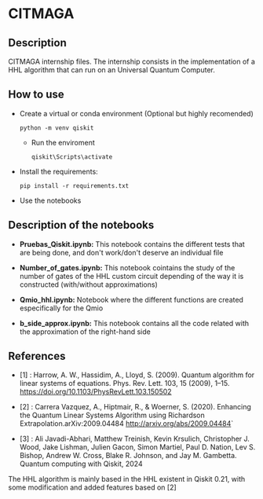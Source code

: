 # CITMAGA
## Description
CITMAGA internship files. The internship consists in the implementation of a HHL algorithm that can run on an Universal Quantum Computer.

## How to use
- Create a virtual or conda environment (Optional but highly recomended)
  ```
  python -m venv qiskit
  ```
  - Run the enviroment
    ```
    qiskit\Scripts\activate
    ```

- Install the requirements:
  ```
  pip install -r requirements.txt
  ```
  
- Use the notebooks

## Description of the notebooks

- **Pruebas_Qiskit.ipynb:** This notebook contains the different tests that are being done, and don't work/don't deserve an individual file

- **Number_of_gates.ipynb:** This notebook cointains the study of the number of gates of the HHL custom circuit depending of the way it is constructed (with/without approximations)

- **Qmio_hhl.ipynb:** Notebook where the different functions are created especifically for the Qmio

- **b_side_approx.ipynb:** This notebook contains all the code related with the approximation of the right-hand side

## References

- [1] : Harrow, A. W., Hassidim, A., Lloyd, S. (2009). Quantum algorithm for linear systems of equations. Phys. Rev. Lett. 103, 15 (2009), 1–15. <https://doi.org/10.1103/PhysRevLett.103.150502>

- [2] : Carrera Vazquez, A., Hiptmair, R., & Woerner, S. (2020). Enhancing the Quantum Linear Systems Algorithm using Richardson Extrapolation.arXiv:2009.04484 <http://arxiv.org/abs/2009.04484>`

- [3] : Ali Javadi-Abhari, Matthew Treinish, Kevin Krsulich, Christopher J. Wood, Jake Lishman, Julien Gacon, Simon Martiel, Paul D. Nation, Lev S. Bishop, Andrew W. Cross, Blake R. Johnson, and Jay M. Gambetta. Quantum computing with Qiskit, 2024

The HHL algorithm is mainly based in the HHL existent in Qiskit 0.21, with some modification and added features based on [2]